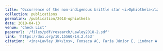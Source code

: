 ```yaml
---
title: "Occurrence of the non-indigenous brittle star <i>Ophiothela</i> cf. <i>mirabilis</i> Verrill, 1867 (Echinodermata, Ophiuroidea) in natural and anthropogenic habitats off Santa Catarina, Brazil"
collection: publications
permalink: /publication/2018-ophiothela
date: 2018-04-13
venue: 'Check List'
paperurl: '/files/pdf/research/Lawley2018-2.pdf'
link: 'https://doi.org/10.15560/14.2.453'
citation: '<ins>Lawley JW</ins>, Fonseca AC, Faria Júnior E, Lindner A. 2018. Occurrence of the non-indigenous brittle star <i>Ophiothela</i> cf. <i>mirabilis</i> Verrill, 1867 (Echinodermata, Ophiuroidea) in natural and anthropogenic habitats off Santa Catarina, Brazil. <i>Check List</i> 14(2): 453-459. doi:10.15560/14.2.453'
---
```

